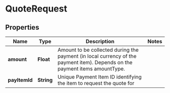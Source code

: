 
# QuoteRequest

## Properties
Name | Type | Description | Notes
------------ | ------------- | ------------- | -------------
**amount** | **Float** | Amount to be collected during the payment (in local currency of the payment item). Depends on the payment items amountType. | 
**payItemId** | **String** | Unique  Payment Item ID identifying the item to request the quote for | 



